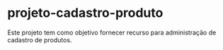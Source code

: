 # projeto-cadastro-produto
Este projeto tem como objetivo fornecer recurso para administração de cadastro de produtos.
